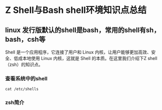 # Z Shell与Bash shell环境知识点总结
## linux 发行版默认的shell是bash，常用的shell有sh，bash，csh等
Shell 是一个应用程序，它连接了用户和 Linux 内核，让用户能够更加高效、安全、低成本地使用 Linux 内核，这就是 Shell 的本质。在这里我们介绍下Z shell（zsh）的知识点。
### 查看系统中的shell
```language
cat /etc/shells
```
### zsh简介
